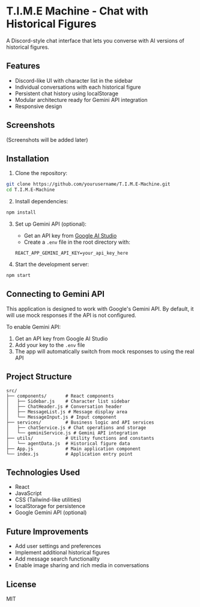 # T.I.M.E Machine - Chat with Historical Figures

A Discord-style chat interface that lets you converse with AI versions of historical figures.

## Features

- Discord-like UI with character list in the sidebar
- Individual conversations with each historical figure
- Persistent chat history using localStorage
- Modular architecture ready for Gemini API integration
- Responsive design

## Screenshots

(Screenshots will be added later)

## Installation

1. Clone the repository:
```bash
git clone https://github.com/yourusername/T.I.M.E-Machine.git
cd T.I.M.E-Machine
```

2. Install dependencies:
```bash
npm install
```

3. Set up Gemini API (optional):
   - Get an API key from [Google AI Studio](https://makersuite.google.com/app/apikey)
   - Create a `.env` file in the root directory with:
   ```
   REACT_APP_GEMINI_API_KEY=your_api_key_here
   ```

4. Start the development server:
```bash
npm start
```

## Connecting to Gemini API

This application is designed to work with Google's Gemini API. By default, it will use mock responses if the API is not configured.

To enable Gemini API:
1. Get an API key from Google AI Studio
2. Add your key to the `.env` file
3. The app will automatically switch from mock responses to using the real API

## Project Structure

```
src/
├── components/       # React components
│   ├── Sidebar.js    # Character list sidebar
│   ├── ChatHeader.js # Conversation header
│   ├── MessageList.js # Message display area
│   └── MessageInput.js # Input component
├── services/         # Business logic and API services
│   ├── chatService.js # Chat operations and storage
│   └── geminiService.js # Gemini API integration
├── utils/            # Utility functions and constants
│   └── agentData.js  # Historical figure data
├── App.js            # Main application component
└── index.js          # Application entry point
```

## Technologies Used

- React
- JavaScript
- CSS (Tailwind-like utilities)
- localStorage for persistence
- Google Gemini API (optional)

## Future Improvements

- Add user settings and preferences
- Implement additional historical figures
- Add message search functionality
- Enable image sharing and rich media in conversations

## License

MIT
